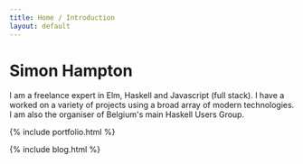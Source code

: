 ```yaml
---
title: Home / Introduction
layout: default
---
```

# Simon Hampton

I am a freelance expert in Elm, Haskell and Javascript (full stack). I have a worked on a variety of projects using a broad array of modern technologies. I am also the organiser of Belgium's main Haskell Users Group.

{% include portfolio.html %}

{% include blog.html %}
